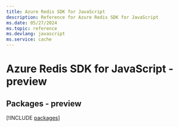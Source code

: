 ```yaml
---
title: Azure Redis SDK for JavaScript
description: Reference for Azure Redis SDK for JavaScript
ms.date: 05/27/2024
ms.topic: reference
ms.devlang: javascript
ms.service: cache
---
```

# Azure Redis SDK for JavaScript - preview
## Packages - preview
[!INCLUDE [packages](redis-index.md)]